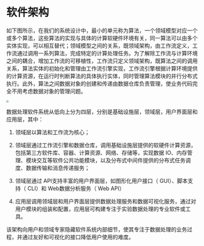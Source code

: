 
# 软件架构

如下图所示，在我们的系统设计中，最小的单元称为算法，一个领域模型对应一个或多个算法，这些算法的实现与具体的计算软硬件环境有关，同一算法可以由多个实体实现，可以相互替代；领域模型之间的关系，既领域架构，由工作流定义，工作流通过调用一系列算法，完成特定的计算处理任务。为了解除工作流与计算环境之间的耦合，增加工作流的可移植性，工作流只定义领域架构，既算法之间的调用关系，算法实体的初始化和管理由工作流引擎实现，工作流引擎根据计算环境提供的计算资源，在运行时判断算法的具体执行实体，同时管理算法模块的并行分布式执行。此外，算法之间数据对象的创建和传递由数据仓库负责管理，使业务代码完全不用考虑数据对象的管理问题。

<img src="images\framework1.png" style="zoom:40%;" />

  数据处理软件系统从低向上分为四层，分别是基础设施层，领域层，用户界面层和应用层，其中：

1. 领域层以算法和工作流为核心；

2. 领域层通过工作流引擎和数据仓库，调用基础设施层提供的软硬件计算资源，包括第三方软件库、容器、计算资源、网络、存储等，实现数据 IO、内存管理、模块交互等软件公共功能模块，以及分布式中间件提供的分布式任务调度、数据传输和消息传递服务；

3. 领域层通过 API支持丰富的用户界面层，如图形化用户接口（ GUI）、脚本支持（ CLI）和 Web数据分析服务（ Web API）

4. 应用层调用领域层和用户界面层提供数据处理服务和数据可视化服务，通过对用户模块的组装和配置，应用层可构建专注于实验数据处理的专业软件或工具。

该架构向用户和领域专家隐藏软件系统内部细节，使其专注于数据处理的业务过程，并通过友好和可视化的接口降低用户使用的难度。

